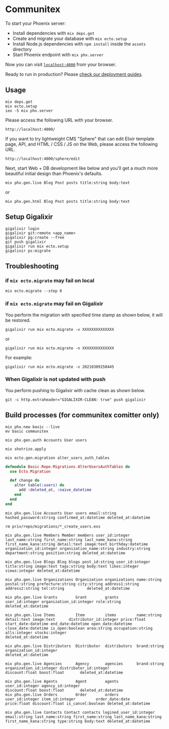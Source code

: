 # Communitex

To start your Phoenix server:

  * Install dependencies with `mix deps.get`
  * Create and migrate your database with `mix ecto.setup`
  * Install Node.js dependencies with `npm install` inside the `assets` directory
  * Start Phoenix endpoint with `mix phx.server`

Now you can visit [`localhost:4000`](http://localhost:4000) from your browser.

Ready to run in production? Please [check our deployment guides](https://hexdocs.pm/phoenix/deployment.html).

## Usage

```
mix deps.get
mix ecto.setup
iex -S mix phx.server
```

Please access the following URL with your browser.

```
http://localhost:4000/
```

If you want to try lightweight CMS "Sphere" that can edit Elixir template page, API, and HTML / CSS / JS on the Web, please access the following URL.

```
http://localhost:4000/sphere/edit
```

Next, start Web + DB development like below and you'll get a much more beautiful initial design than Phoenix's defaults.

```
mix phx.gen.live Blog Post posts title:string body:text
```

or

```
mix phx.gen.html Blog Post posts title:string body:text
```

## Setup Gigalixir

```
gigalixir login
gigalixir git:remote <app_name>
gigalixir pg:create --free
git push gigalixir
gigalixir run mix ecto.setup
gigalixir ps:migrate
```

## Troubleshooting

### if ``mix ecto.migrate`` may fail on local

```
mix ecto.migrate --step 0
```

### if ``mix ecto.migrate`` may fail on Gigalixir

You perform the migration with specified time stamp as shown below, it will be restored.

```
gigalixir run mix ecto.migrate -v XXXXXXXXXXXXXX
```

or

```
gigalixir run mix ecto.migrate -n XXXXXXXXXXXXXX
```

For example:

```
gigalixir run mix ecto.migrate -v 20210309150445
```

### When Gigalixir is not updated with push

You perform pushing to Gigalixir with cache clean as shown below.

```
git -c http.extraheader="GIGALIXIR-CLEAN: true" push gigalixir
```

## Build processes (for communitex comitter only)

```
mix phx.new basic --live
mv basic communitex
```

```
mix phx.gen.auth Accounts User users

mix shotrize.apply
```

```
mix ecto.gen.migration alter_users_auth_tables
```

```elixir:20210714094501_alter_users_auth_tables.exs
defmodule Basic.Repo.Migrations.AlterUsersAuthTables do
  use Ecto.Migration

  def change do
    alter table(:users) do
      add :deleted_at, :naive_datetime
    end
  end
end
```

```
mix phx.gen.live Accounts User users email:string hashed_password:string confirmed_at:datetime deleted_at:datetime
```

```
rm priv/repo/migrations/*_create_users.exs
```

```
mix phx.gen.live Members Member members user_id:integer last_name:string first_name:string last_name_kana:string first_name_kana:string detail:text image:text birthday:datetime organization_id:integer organization_name:string industry:string department:string position:string deleted_at:datetime
```

```
mix phx.gen.live Blogs Blog blogs post_id:string user_id:integer title:string image:text tags:string body:text likes:integer views:integer deleted_at:datetime
```

```
mix phx.gen.live Organizations Organization organizations name:string postal:string prefecture:string city:string address1:string address2:string tel:string          deleted_at:datetime

mix phx.gen.live Grants        Grant        grants        user_id:integer organization_id:integer role:string                                                         deleted_at:datetime

mix phx.gen.live Items         Item         items         name:string detail:text image:text      distributor_id:integer price:float start_date:datetime end_date:datetime open_date:datetime close_date:datetime is_open:boolean area:string occupation:string alls:integer stocks:integer                                                                         deleted_at:datetime

mix phx.gen.live Distributors  Distributor  distributors  brand:string    organization_id:integer                                                                     deleted_at:datetime

mix phx.gen.live Agencies      Agency       agencies      brand:string    organization_id:integer distributor_id:integer             discount:float boost:float       deleted_at:datetime

mix phx.gen.live Agents        Agent        agents        user_id:integer agency_id:integer                                          discount:float boost:float       deleted_at:datetime
mix phx.gen.live Orders        Order        orders        user_id:integer item_id:integer         order_date:date        price:float discount:float is_cancel:boolean deleted_at:datetime
```

```
mix phx.gen.live Contacts Contact contacts logined_user_id:integer email:string last_name:string first_name:string last_name_kana:string first_name_kana:string type:string body:text deleted_at:datetime
```
